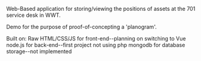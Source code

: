 Web-Based application for storing/viewing the positions of assets at the 701 service desk in WWT.

Demo for the purpose of proof-of-concepting a 'planogram'.

Built on:
Raw HTML/CSS/JS for front-end--planning on switching to Vue
node.js for back-end--first project not using php
mongodb for database storage--not implemented